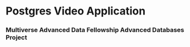 # Postgres Video Application

<h3 align="left">Multiverse Advanced Data Fellowship Advanced Databases Project</h3>
